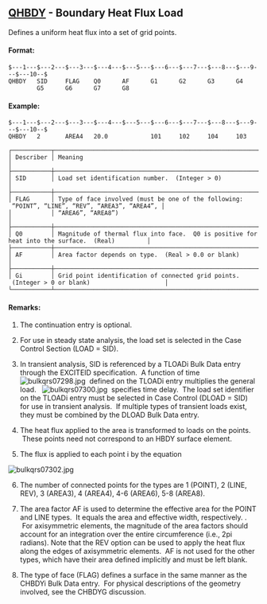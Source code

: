 ## [QHBDY](https://help.hexagonmi.com/bundle/MSC_Nastran_2022.4/page/Nastran_Combined_Book/qrg/bulkqrs/TOC.QHBDY.xhtml) - Boundary Heat Flux Load

Defines a uniform heat flux into a set of grid points.

#### Format:

```nastran
$---1---$---2---$---3---$---4---$---5---$---6---$---7---$---8---$---9---$---10--$
QHBDY   SID     FLAG    Q0      AF      G1      G2      G3      G4              
        G5      G6      G7      G8                                              
```
#### Example:

```nastran
$---1---$---2---$---3---$---4---$---5---$---6---$---7---$---8---$---9---$---10--$
QHBDY   2       AREA4   20.0            101     102     104     103             
```
```text
┌───────────┬─────────────────────────────────────────────────────────────────────────────────────────────────┐
│ Describer │ Meaning                                                                                         │
├───────────┼─────────────────────────────────────────────────────────────────────────────────────────────────┤
│ SID       │ Load set identification number.  (Integer > 0)                                                  │
├───────────┼─────────────────────────────────────────────────────────────────────────────────────────────────┤
│ FLAG      │ Type of face involved (must be one of the following:  “POINT”, “LINE”, “REV”, “AREA3”, “AREA4”, │
│           │ “AREA6”, “AREA8”)                                                                               │
├───────────┼─────────────────────────────────────────────────────────────────────────────────────────────────┤
│ Q0        │ Magnitude of thermal flux into face.  Q0 is positive for heat into the surface.  (Real)         │
├───────────┼─────────────────────────────────────────────────────────────────────────────────────────────────┤
│ AF        │ Area factor depends on type.  (Real > 0.0 or blank)                                             │
├───────────┼─────────────────────────────────────────────────────────────────────────────────────────────────┤
│ Gi        │ Grid point identification of connected grid points.  (Integer > 0 or blank)                     │
└───────────┴─────────────────────────────────────────────────────────────────────────────────────────────────┘
```
#### Remarks:

1. The continuation entry is optional.

2. For use in steady state analysis, the load set is selected in the Case Control Section (LOAD = SID).

3. In transient analysis, SID is referenced by a TLOADi Bulk Data entry through the EXCITEID specification.  A function of time  ![bulkqrs07298.jpg](https://help-be.hexagonmi.com/bundle/MSC_Nastran_2022.4/page/Nastran_Combined_Book/qrg/bulkqrs/../../../assets/bulkqrs07298.jpg?_LANG=enus)  defined on the TLOADi entry multiplies the general load.   ![bulkqrs07300.jpg](https://help-be.hexagonmi.com/bundle/MSC_Nastran_2022.4/page/Nastran_Combined_Book/qrg/bulkqrs/../../../assets/bulkqrs07300.jpg?_LANG=enus)  specifies time delay.  The load set identifier on the TLOADi entry must be selected in Case Control (DLOAD = SID) for use in transient analysis.  If multiple types of transient loads exist, they must be combined by the DLOAD Bulk Data entry.

4. The heat flux applied to the area is transformed to loads on the points.  These points need not correspond to an HBDY surface element.

5. The flux is applied to each point i by the equation

![bulkqrs07302.jpg](https://help-be.hexagonmi.com/bundle/MSC_Nastran_2022.4/page/Nastran_Combined_Book/qrg/bulkqrs/../../../assets/bulkqrs07302.jpg?_LANG=enus)  

6. The number of connected points for the types are 1 (POINT), 2 (LINE, REV), 3 (AREA3), 4 (AREA4), 4-6 (AREA6), 5-8 (AREA8).

7. The area factor AF is used to determine the effective area for the POINT and LINE types.  It equals the area and effective width, respectively. .  For axisymmetric elements, the magnitude of the area factors should account for an integration over the entire circumference (i.e., 2pi radians). Note that the REV option can be used to apply the heat flux along the edges of axisymmetric elements.  AF is not used for the other types, which have their area defined implicitly and must be left blank.

8. The type of face (FLAG) defines a surface in the same manner as the CHBDYi Bulk Data entry.  For physical descriptions of the geometry involved, see the CHBDYG discussion.

